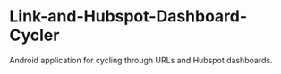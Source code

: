 # Link-and-Hubspot-Dashboard-Cycler
Android application for cycling through URLs and Hubspot dashboards.
